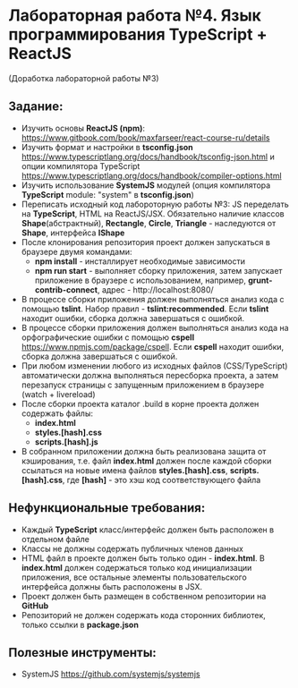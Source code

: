 # Лабораторная работа №4. Язык программирования TypeScript + ReactJS
(Доработка лабораторной работы №3)

## Задание:
- Изучить основы **ReactJS (npm)**: https://www.gitbook.com/book/maxfarseer/react-course-ru/details
- Изучить формат и настройки в **tsconfig.json** https://www.typescriptlang.org/docs/handbook/tsconfig-json.html и опции компилятора TypeScript https://www.typescriptlang.org/docs/handbook/compiler-options.html 
- Изучить использование **SystemJS** модулей (опция компилятора **TypeScript** module: "system" в **tsconfig.json**)
- Переписать исходный код лабороторную работы №3: JS переделать на **TypeScript**, HTML на ReactJS/JSX. Обязательно наличие классов 
**Shape**(абстрактный), **Rectangle**, **Circle**, **Triangle** - наследуются от **Shape**, интерфейса **IShape**
- После клонирования репозитория проект должен запускаться в браузере двумя командами:
  - **npm install** - инсталлирует необходимые зависимости
  - **npm run start** - выполняет сборку приложения, затем запускает приложение в браузере с использованием, например, **grunt-contrib-connect**, адрес - http://localhost:8080/
- В процессе сборки приложения должен выполняться анализ кода с помощью **tslint**. Набор правил - **tslint:recommended**. 
Если **tslint** находит ошибки, сборка должна завершаться с ошибкой.
- В процессе сборки приложения должен выполняться анализ кода на орфографические ошибки с помощью **cspell** https://www.npmjs.com/package/cspell.
Если **cspell** находит ошибки, сборка должна завершаться с ошибкой.
- При любом изменении любого из исходных файлов (СSS/TypeScript) автоматически должна выполняться пересборка проекта, а затем перезапуск страницы с запущенным приложением в браузере (watch + livereload)
- После сборки проекта каталог .build в корне проекта должен содержать файлы:
  - **index.html**
  - **styles.[hash].css**
  - **scripts.[hash].js**
- В собранном приложении должна быть реализована защита от кэширования, т.е. файл **index.html** должен после каждой сборки ссылаться на новые имена файлов **styles.[hash].css**, **scripts.[hash].css**, где **[hash]** - это хэш код соответствующего файла

## Нефункциональные требования:
- Каждый **TypeScript** класс/интерфейс должен быть расположен в отдельном файле
- Классы не должны содержать публичных членов данных
- HTML файл в проекте должен быть только один - **index.html**. В **index.html** должен содержаться только код инициализации приложения, все остальные
элементы пользовательского интерфейса должны быть расположены в JSX.
- Проект должен быть размещен в собственном репозитории на **GitHub**
- Репозиторий не должен содержать кода сторонних библиотек, только ссылки в **package.json**

## Полезные инструменты:
- SystemJS https://github.com/systemjs/systemjs